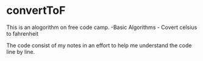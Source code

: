 # convertToF

This is an alogorithm on free code camp.
    -Basic Algorithms
        - Covert celsius to fahrenheit

The code consist of my notes in an effort to help me understand the code line by line. 
